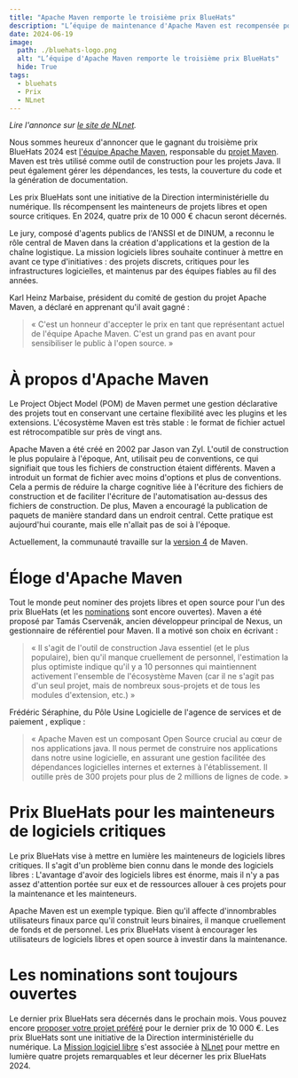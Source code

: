 ```yaml
---
title: "Apache Maven remporte le troisième prix BlueHats"
description: "L’équipe de maintenance d'Apache Maven est recompensée pour son implication de longue haleine"
date: 2024-06-19
image:
  path: ./bluehats-logo.png
  alt: "L’équipe d'Apache Maven remporte le troisième prix BlueHats"
  hide: True
tags:
  - bluehats
  - Prix
  - NLnet
---
```


*Lire l'annonce sur [le site de
 NLnet](https://nlnet.nl/bluehatsprize/2024/3.html).*

Nous sommes heureux d'annoncer que le gagnant du troisième prix
BlueHats 2024 est [l'équipe Apache
Maven](https://maven.apache.org/team.html), responsable du [projet
Maven](https://maven.apache.org). Maven est très utilisé comme
outil de construction pour les projets Java. Il peut également gérer
les dépendances, les tests, la couverture du code et la génération de
documentation.

Les prix BlueHats sont une initiative de la Direction
interministérielle du numérique. Ils récompensent les mainteneurs de
projets libres et open source critiques. En 2024, quatre prix de
10 000 € chacun seront décernés.

Le jury, composé d'agents publics de l'ANSSI et de DINUM, a reconnu le
rôle central de Maven dans la création d'applications et la
gestion de la chaîne logistique. La mission logiciels libres souhaite
continuer à mettre en avant ce type d'initiatives : des projets
discrets, critiques pour les infrastructures logicielles, et maintenus
par des équipes fiables au fil des années.

Karl Heinz Marbaise, président du comité de gestion du projet Apache
Maven, a déclaré en apprenant qu'il avait gagné :

> « C'est un honneur d'accepter le prix en tant que représentant actuel de l'équipe Apache Maven. C'est un grand pas en avant pour sensibiliser le public à l'open source. »

# À propos d'Apache Maven

Le Project Object Model (POM) de Maven permet une gestion déclarative
des projets tout en conservant une certaine flexibilité avec les
plugins et les extensions. L'écosystème Maven est très stable : le
format de fichier actuel est rétrocompatible sur près de vingt ans.

Apache Maven a été créé en 2002 par Jason van Zyl. L'outil de
construction le plus populaire à l'époque, Ant, utilisait peu de
conventions, ce qui signifiait que tous les fichiers de construction
étaient différents. Maven a introduit un format de fichier avec moins
d'options et plus de conventions. Cela a permis de réduire la charge
cognitive liée à l'écriture des fichiers de construction et de
faciliter l'écriture de l'automatisation au-dessus des fichiers de
construction. De plus, Maven a encouragé la publication de paquets de
manière standard dans un endroit central. Cette pratique est
aujourd'hui courante, mais elle n'allait pas de soi à l'époque.

Actuellement, la communauté travaille sur la [version 4](https://fosdem.org/2024/schedule/event/fosdem-2024-2225-apache-maven-4-0-0-current-state) de Maven.

# Éloge d'Apache Maven

Tout le monde peut nominer des projets libres et open source pour l'un
des prix BlueHats (et les
[nominations](https://nlnet.nl/bluehatsprize/2024/) sont encore
ouvertes). Maven a été proposé par Tamás Cservenák, ancien développeur
principal de Nexus, un gestionnaire de référentiel pour Maven. Il a
motivé son choix en écrivant :

> « Il s'agit de l'outil de construction Java essentiel (et le plus populaire), bien qu'il manque cruellement de personnel, l'estimation la plus optimiste indique qu'il y a 10 personnes qui maintiennent activement l'ensemble de l'écosystème Maven (car il ne s'agit pas d'un seul projet, mais de nombreux sous-projets et de tous les modules d'extension, etc.) »

Frédéric Séraphine, du Pôle Usine Logicielle de l'agence de services
et de paiement , explique :

> « Apache Maven est un composant Open Source crucial au cœur de nos applications java. Il nous permet de construire nos applications dans notre usine logicielle, en assurant une gestion facilitée des dépendances logicielles internes et externes à l'établissement. Il outille près de 300 projets pour plus de 2 millions de lignes de code. »
 
# Prix BlueHats pour les mainteneurs de logiciels critiques

Le prix BlueHats vise à mettre en lumière les mainteneurs de logiciels
libres critiques. Il s'agit d'un problème bien connu dans le monde des
logiciels libres : L'avantage d'avoir des logiciels libres est énorme,
mais il n'y a pas assez d'attention portée sur eux et de ressources
allouer à ces projets pour la maintenance et les mainteneurs.

Apache Maven est un exemple typique. Bien qu'il affecte d'innombrables
utilisateurs finaux parce qu'il construit leurs binaires, il manque
cruellement de fonds et de personnel. Les prix BlueHats visent à
encourager les utilisateurs de logiciels libres et open source à
investir dans la maintenance.

# Les nominations sont toujours ouvertes

Le dernier prix BlueHats sera décernés dans le prochain mois. Vous
pouvez encore [proposer votre projet
préféré](https://nlnet.nl/bluehatsprize/2024/) pour le dernier prix de
10 000 €. Les prix BlueHats sont une initiative de la Direction
interministérielle du numérique. La [Mission logiciel
libre](https://code.gouv.fr/) s'est associée à
[NLnet](https://nlnet.nl) pour mettre en lumière quatre projets
remarquables et leur décerner les prix BlueHats 2024.
